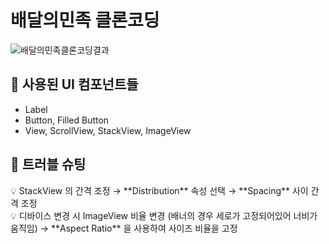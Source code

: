 # 배달의민족 클론코딩



![배달의민족클론코딩결과](https://user-images.githubusercontent.com/74815957/177373846-6c56ba21-a84c-4af5-99f3-c185b3479955.png)




## 📌 사용된 UI 컴포넌트들

- Label
- Button, Filled Button
- View, ScrollView, StackView, ImageView

## 📌 트러블 슈팅

<aside>
💡 StackView 의 간격 조정
→ **Distribution** 속성 선택 → **Spacing** 사이 간격 조정

</aside>

<aside>
💡 디바이스 변경 시 ImageView 비율 변경 (배너의 경우 세로가 고정되어있어 너비가 움직임)
→ **Aspect Ratio** 을 사용하여 사이즈 비율을 고정

</aside>
